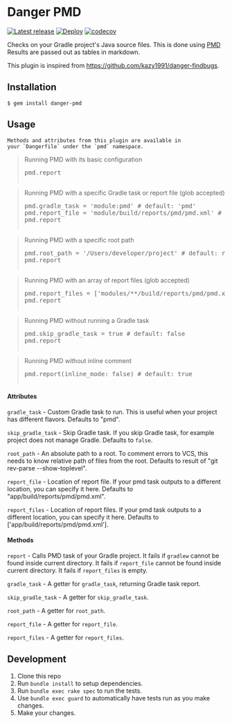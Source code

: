 # Danger PMD
[![Latest release](https://img.shields.io/github/v/release/mathroule/danger-pmd.svg)](https://github.com/mathroule/danger-pmd/releases/latest) [![Deploy](https://github.com/mathroule/danger-pmd/workflows/Deploy/badge.svg)](https://github.com/mathroule/danger-pmd/actions) [![codecov](https://codecov.io/gh/mathroule/danger-pmd/branch/main/graph/badge.svg?token=HYA9XW0GL5)](https://codecov.io/gh/mathroule/danger-pmd)

Checks on your Gradle project's Java source files.
This is done using [PMD](https://pmd.github.io)
Results are passed out as tables in markdown.

This plugin is inspired from https://github.com/kazy1991/danger-findbugs.

## Installation

    $ gem install danger-pmd

## Usage

    Methods and attributes from this plugin are available in
    your `Dangerfile` under the `pmd` namespace.

<blockquote>Running PMD with its basic configuration
  <pre>
pmd.report
  </pre>
</blockquote>

<blockquote>Running PMD with a specific Gradle task or report file (glob accepted)
  <pre>
pmd.gradle_task = 'module:pmd' # default: 'pmd'
pmd.report_file = 'module/build/reports/pmd/pmd.xml' # default: 'app/build/reports/pmd/pmd.xml'
pmd.report
  </pre>
</blockquote>

<blockquote>Running PMD with a specific root path
  <pre>
pmd.root_path = '/Users/developer/project' # default: result of `git rev-parse --show-toplevel`
pmd.report
  </pre>
</blockquote>

<blockquote>Running PMD with an array of report files (glob accepted)
  <pre>
pmd.report_files = ['modules/**/build/reports/pmd/pmd.xml', 'app/build/reports/pmd/pmd.xml']
pmd.report
  </pre>
</blockquote>

<blockquote>Running PMD without running a Gradle task
  <pre>
pmd.skip_gradle_task = true # default: false
pmd.report
  </pre>
</blockquote>

<blockquote>Running PMD without inline comment
  <pre>
pmd.report(inline_mode: false) # default: true
  </pre>
</blockquote>

#### Attributes

`gradle_task` - Custom Gradle task to run.
This is useful when your project has different flavors.
Defaults to "pmd".

`skip_gradle_task` - Skip Gradle task.
If you skip Gradle task, for example project does not manage Gradle.
Defaults to `false`.

`root_path` - An absolute path to a root.
To comment errors to VCS, this needs to know relative path of files from the root.
Defaults to result of "git rev-parse --show-toplevel".

`report_file` - Location of report file.
If your pmd task outputs to a different location, you can specify it here.
Defaults to "app/build/reports/pmd/pmd.xml".

`report_files` - Location of report files.
If your pmd task outputs to a different location, you can specify it here.
Defaults to ['app/build/reports/pmd/pmd.xml'].

#### Methods

`report` - Calls PMD task of your Gradle project.
It fails if `gradlew` cannot be found inside current directory.
It fails if `report_file` cannot be found inside current directory.
It fails if `report_files` is empty.

`gradle_task` - A getter for `gradle_task`, returning Gradle task report.

`skip_gradle_task` - A getter for `skip_gradle_task`.

`root_path` - A getter for `root_path`.

`report_file` - A getter for `report_file`.

`report_files` - A getter for `report_files`.

## Development

1. Clone this repo
2. Run `bundle install` to setup dependencies.
3. Run `bundle exec rake spec` to run the tests.
4. Use `bundle exec guard` to automatically have tests run as you make changes.
5. Make your changes.
